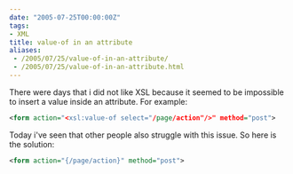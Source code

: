 ```yaml
---
date: "2005-07-25T00:00:00Z"
tags:
- XML
title: value-of in an attribute
aliases:
 - /2005/07/25/value-of-in-an-attribute/
 - /2005/07/25/value-of-in-an-attribute.html
---
```

There were days that i did not like XSL because it seemed to be impossible to insert a value inside an attribute. For example:

```xml
<form action="<xsl:value-of select="/page/action"/>" method="post">
```

Today i've seen that other people also struggle with this issue. So here is the solution:

```xml
<form action="{/page/action}" method="post">
```
